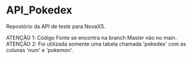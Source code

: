 # API_Pokedex
Repostório da API de teste para NovaXS.

ATENÇÃO 1: Código Fonte se encontra na branch Master não no main.
ATENÇÃO 2: Foi utilizada somente uma tabela chamada 'pokedex' com as colunas 'num' e 'pokemon'.
